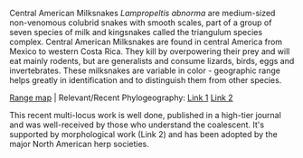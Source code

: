 Central American Milksnakes *Lampropeltis abnorma* are medium-sized non-venomous colubrid snakes with smooth scales, part of a group of seven species of milk and kingsnakes called the triangulum species complex. Central American Milksnakes are found in central America from Mexico to western Costa Rica. They kill by overpowering their prey and will eat mainly rodents, but are generalists and consume lizards, birds, eggs and invertebrates. These milksnakes are variable in color - geographic range helps greatly in identification and to distinguish them from other species.
  
[Range map](https://imgur.com/MakxiSr) | Relevant/Recent Phylogeography: [Link 1](https://academic.oup.com/sysbio/article-abstract/63/2/231/1644072) [Link 2](https://academic.oup.com/zoolinnean/article/174/2/394/2449789)

This recent multi-locus work is well done, published in a high-tier journal and was well-received by those who understand the coalescent. It's supported by morphological work (Link 2) and has been adopted by the major North American herp societies.

